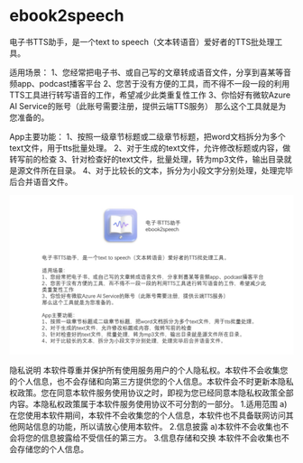 # ebook2speech
电子书TTS助手，是一个text to speech（文本转语音）爱好者的TTS批处理工具。

适用场景：
1、您经常把电子书、或自己写的文章转成语音文件，分享到喜某等音频app、podcast播客平台
2、您苦于没有方便的工具，而不得不一段一段的利用TTS工具进行转写语音的工作，希望减少此类重复性工作
3、你恰好有微软Azure AI Service的账号（此账号需要注册，提供云端TTS服务）
那么这个工具就是为您准备的。

App主要功能：
1、按照一级章节标题或二级章节标题，把word文档拆分为多个text文件，用于tts批量处理。
2、对于生成的text文件，允许修改标题或内容，做转写前的检查
3、针对检查好的text文件，批量处理，转为mp3文件，输出目录就是源文件所在目录。
4、对于比较长的文本，拆分为小段文字分别处理，处理完毕后合并语音文件。

![欢迎页面](01.JPG)

隐私说明
本软件尊重并保护所有使用服务用户的个人隐私权。本软件不会收集您的个人信息，也不会存储和向第三方提供您的个人信息。本软件会不时更新本隐私权政策。您在同意本软件服务使用协议之时，即视为您已经同意本隐私权政策全部内容。本隐私权政策属于本软件服务使用协议不可分割的一部分。
1.适用范围
a)在您使用本软件期间，本软件不会收集您的个人信息，本软件也不具备联网访问其他网站信息的功能，所以请放心使用本软件。
2.信息披露
a)本软件不会收集也不会将您的信息披露给不受信任的第三方。
3.信息存储和交换
本软件不会收集也不会存储您的个人信息。
